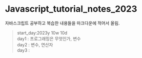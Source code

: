 # Javascript_tutorial_notes_2023
자바스크립트 공부하고 복습한 내용들을 마크다운에 적어서 올림. 


> start_day:2023y 10w 10d \
> day1 : 프로그래밍은 무엇인가, 변수 \
> day2 : 변수, 연산자 \
> day3 :
